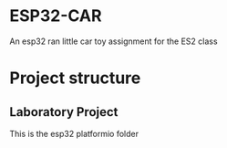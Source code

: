 # ESP32-CAR
An esp32 ran little car toy assignment for the ES2 class



# Project structure
## Laboratory Project
This is the esp32 platformio folder

